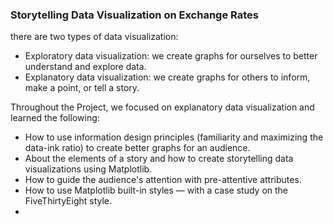 ### Storytelling Data Visualization on Exchange Rates

there are two types of data visualization:
 * Exploratory data visualization: we create graphs for ourselves to better understand and explore data.
 * Explanatory data visualization: we create graphs for others to inform, make a point, or tell a story.

Throughout the Project, we focused on explanatory data visualization and learned the following:

* How to use information design principles (familiarity and maximizing the data-ink ratio) to create better graphs for an audience.
* About the elements of a story and how to create storytelling data visualizations using Matplotlib.
* How to guide the audience's attention with pre-attentive attributes.
* How to use Matplotlib built-in styles — with a case study on the FiveThirtyEight style.
* 
